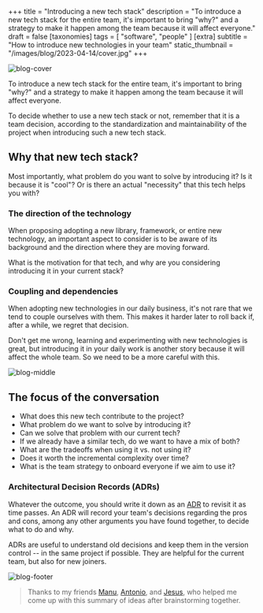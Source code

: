 +++
title = "Introducing a new tech stack"
description = "To introduce a new tech stack for the entire team, it's important to bring \"why?\" and a strategy to make it happen among the team because it will affect everyone."
draft = false
[taxonomies]
tags = [ "software", "people" ]
[extra]
subtitle = "How to introduce new technologies in your team"
static_thumbnail = "/images/blog/2023-04-14/cover.jpg"
+++

![blog-cover](/images/blog/2023-04-14/cover.jpg)

To introduce a new tech stack for the entire team, it's important to bring "why?" and a strategy to make it happen among the team because it will affect everyone.

To decide whether to use a new tech stack or not, remember that it is a team decision, according to the standardization and maintainability of the project when introducing such a new tech stack.

<!-- more -->

## Why that new tech stack?

Most importantly, what problem do you want to solve by introducing it? Is it because it is "cool"? Or is there an actual "necessity" that this tech helps you with?

### The direction of the technology

When proposing adopting a new library, framework, or entire new technology, an important aspect to consider is to be aware of its background and the direction where they are moving forward.

What is the motivation for that tech, and why are you considering introducing it in your current stack?

### Coupling and dependencies

When adopting new technologies in our daily business, it's not rare that we tend to couple ourselves with them. This makes it harder later to roll back if, after a while, we regret that decision.

Don't get me wrong, learning and experimenting with new technologies is great, but introducing it in your daily work is another story because it will affect the whole team. So we need to be a more careful with this.

![blog-middle](/images/blog/2023-04-14/middle.jpg)

## The focus of the conversation

- What does this new tech contribute to the project?
- What problem do we want to solve by introducing it?
- Can we solve that problem with our current tech?
- If we already have a similar tech, do we want to have a mix of both?
- What are the tradeoffs when using it vs. not using it?
- Does it worth the incremental complexity over time?
- What is the team strategy to onboard everyone if we aim to use it?

### Architectural Decision Records (ADRs)

Whatever the outcome, you should write it down as an [ADR](https://adr.github.io/) to revisit it as time passes. An ADR  will record your team's decisions regarding the pros and cons, among any other arguments you have found together, to decide what to do and why.

ADRs are useful to understand old decisions and keep them in the version control -- in the same project if possible. They are helpful for the current team, but also for new joiners.

![blog-footer](/images/blog/2023-04-14/footer.jpg)

> Thanks to my friends [Manu](https://x.com/evrtrabajo), [Antonio](https://x.com/Tito_Kati), and [Jesus](https://x.com/JesusValera96), who helped me come up with this summary of ideas after brainstorming together.

